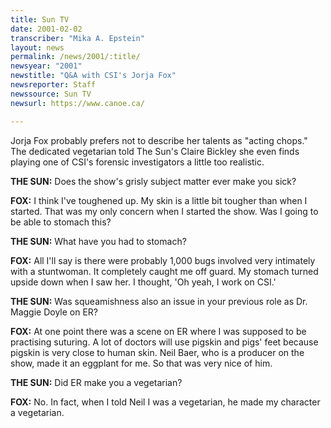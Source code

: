 ```yaml
---
title: Sun TV
date: 2001-02-02
transcriber: "Mika A. Epstein"
layout: news
permalink: /news/2001/:title/
newsyear: "2001"
newstitle: "Q&A with CSI's Jorja Fox"
newsreporter: Staff
newssource: Sun TV
newsurl: https://www.canoe.ca/

---
```

Jorja Fox probably prefers not to describe her talents as "acting chops." The dedicated vegetarian told The Sun's Claire Bickley she even finds playing one of CSI's forensic investigators a little too realistic.

**THE SUN:** Does the show's grisly subject matter ever make you sick?

**FOX:** I think I've toughened up. My skin is a little bit tougher than when I started. That was my only concern when I started the show. Was I going to be able to stomach this?

**THE SUN:** What have you had to stomach?

**FOX:** All I'll say is there were probably 1,000 bugs involved very intimately with a stuntwoman. It completely caught me off guard. My stomach turned upside down when I saw her. I thought, 'Oh yeah, I work on CSI.'

**THE SUN:** Was squeamishness also an issue in your previous role as Dr. Maggie Doyle on ER?

**FOX:** At one point there was a scene on ER where I was supposed to be practising suturing. A lot of doctors will use pigskin and pigs' feet because pigskin is very close to human skin. Neil Baer, who is a producer on the show, made it an eggplant for me. So that was very nice of him.

**THE SUN:** Did ER make you a vegetarian?

**FOX:** No. In fact, when I told Neil I was a vegetarian, he made my character a vegetarian.
